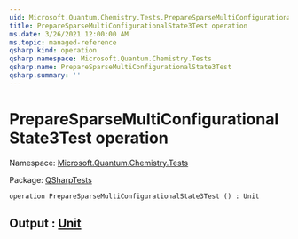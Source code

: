```yaml
---
uid: Microsoft.Quantum.Chemistry.Tests.PrepareSparseMultiConfigurationalState3Test
title: PrepareSparseMultiConfigurationalState3Test operation
ms.date: 3/26/2021 12:00:00 AM
ms.topic: managed-reference
qsharp.kind: operation
qsharp.namespace: Microsoft.Quantum.Chemistry.Tests
qsharp.name: PrepareSparseMultiConfigurationalState3Test
qsharp.summary: ''
---
```


# PrepareSparseMultiConfigurationalState3Test operation

Namespace: [Microsoft.Quantum.Chemistry.Tests](xref:Microsoft.Quantum.Chemistry.Tests)

Package: [QSharpTests](https://nuget.org/packages/QSharpTests)




```qsharp
operation PrepareSparseMultiConfigurationalState3Test () : Unit
```


## Output : [Unit](xref:microsoft.quantum.lang-ref.unit)

